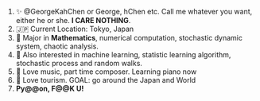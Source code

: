 1. ✨ @GeorgeKahChen or George, hChen etc. Call me whatever you want, either he or she. **I CARE NOTHING**.
2. 🇯🇵 Current Location: Tokyo, Japan
3. 🟰 Major in **Mathematics**, numerical computation, stochastic dynamic system, chaotic analysis.
4. 🤖️ Also interested in machine learning, statistic learning algorithm, stochastic process and random walks.
5. 🎵 Love music, part time composer. Learning piano now
6. 🛫 Love tourism. GOAL: go around the Japan and World
7. **Py@@on, F@@K U!**
